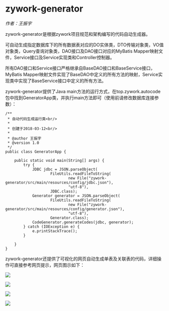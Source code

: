 # zywork-generator

*作者：王振宇*

zywork-generator是根据zywork项目规范和架构编写的代码自动生成器。

可自动生成指定数据库下的所有数据表对应的DO实体类，DTO传输对象类，VO值对象类，Query查询对象类，DAO接口及DAO接口对应的MyBatis Mapper映射文件，Service接口及Service实现类和Controller控制器。

所有DAO接口和Service接口严格继承自BaseDAO接口和BaseService接口，MyBatis Mapper映射文件实现了BaseDAO中定义的所有方法的映射，Service实现类中实现了BaseService接口中定义的所有方法。

zywork-generator提供了Java main方法的运行方式，在top.zywork.autocode包中找到GeneratorApp类，并执行main方法即可（使用前请修改数据库连接参数）：

```
/**
 * 自动代码生成运行类<br/>
 *
 * 创建于2018-03-12<br/>
 *
 * @author 王振宇
 * @version 1.0
 */
public class GeneratorApp {

    public static void main(String[] args) {
        try {
            JDBC jdbc = JSON.parseObject(
                    FileUtils.readFileToString(
                            new File("zywork-generator/src/main/resources/config/jdbc.json"), 
                            "utf-8"), 
                    JDBC.class);
            Generator generator = JSON.parseObject(
                    FileUtils.readFileToString(
                            new File("zywork-generator/src/main/resources/config/generator.json"), 
                            "utf-8"), 
                    Generator.class);
            CodeGenerator.generateCodes(jdbc, generator);
        } catch (IOException e) {
            e.printStackTrace();
        }

    }
}
```

zywork-generator还提供了可视化的网页自动生成单表及关联表的代码，详细操作可直接参考网页提示，网页图示如下：

![](https://github.com/GZWgssmart/zywork/blob/master/zywork-generator/iamge/jdbc.png)

![](https://github.com/GZWgssmart/zywork/blob/master/zywork-generator/iamge/generator.png)

![](https://github.com/GZWgssmart/zywork/blob/master/zywork-generator/iamge/single.png)

![](https://github.com/GZWgssmart/zywork/blob/master/zywork-generator/iamge/join.png)